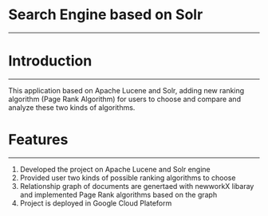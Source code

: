 # Search Engine based on Solr
-----------------
# Introduction
-----------------
This application based on Apache Lucene and Solr, adding new ranking algorithm (Page Rank Algorithm) for users to choose and compare and analyze these two kinds of algorithms.
# Features
-----------------
1. Developed the project on Apache Lucene and Solr engine
2. Provided user two kinds of possible ranking algorithms to choose
3. Relationship graph of documents are genertaed with newworkX libaray and implemented Page Rank algorithms based on the graph
4. Project is deployed in Google Cloud Plateform

